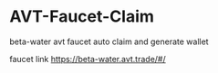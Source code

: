 # AVT-Faucet-Claim
beta-water avt faucet auto claim and generate wallet


faucet link
https://beta-water.avt.trade/#/
